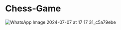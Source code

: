 # Chess-Game
![WhatsApp Image 2024-07-07 at 17 17 31_c5a79ebe](https://github.com/Aditi1607/Chess-Game/assets/121539569/eaf2ac2b-a2f0-482e-b332-2dfb14462405)
